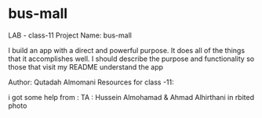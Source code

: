 # bus-mall

LAB - class-11 Project Name: bus-mall

I build an app with a direct and powerful purpose. It does all of the things that it accomplishes well. I should describe the purpose and functionality so those that visit my README understand the app

Author: Qutadah Almomani Resources for class -11:

i got some help from :
TA : Hussein Almohamad & Ahmad Alhirthani in rbited photo 